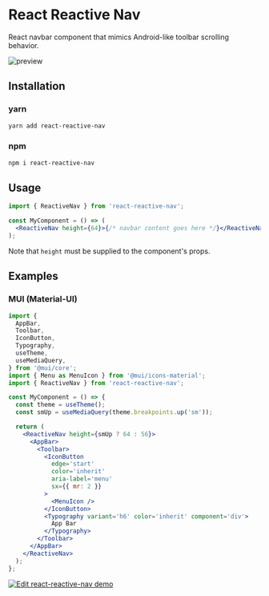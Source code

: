 # React Reactive Nav

React navbar component that mimics Android-like toolbar scrolling behavior.

![preview](https://github.com/franz-dc/react-reactive-nav/blob/main/preview.gif?raw=true)

## Installation

### yarn

```bash
yarn add react-reactive-nav
```

### npm

```bash
npm i react-reactive-nav
```

## Usage

```jsx
import { ReactiveNav } from 'react-reactive-nav';

const MyComponent = () => (
  <ReactiveNav height={64}>{/* navbar content goes here */}</ReactiveNav>
);
```

Note that `height` must be supplied to the component's props.

## Examples

### MUI (Material-UI)

```jsx
import {
  AppBar,
  Toolbar,
  IconButton,
  Typography,
  useTheme,
  useMediaQuery,
} from '@mui/core';
import { Menu as MenuIcon } from '@mui/icons-material';
import { ReactiveNav } from 'react-reactive-nav';

const MyComponent = () => {
  const theme = useTheme();
  const smUp = useMediaQuery(theme.breakpoints.up('sm'));

  return (
    <ReactiveNav height={smUp ? 64 : 56}>
      <AppBar>
        <Toolbar>
          <IconButton
            edge='start'
            color='inherit'
            aria-label='menu'
            sx={{ mr: 2 }}
          >
            <MenuIcon />
          </IconButton>
          <Typography variant='h6' color='inherit' component='div'>
            App Bar
          </Typography>
        </Toolbar>
      </AppBar>
    </ReactiveNav>
  );
};
```

[![Edit react-reactive-nav demo](https://codesandbox.io/static/img/play-codesandbox.svg)](https://codesandbox.io/s/react-reactive-nav-demo-z74jef?fontsize=14&hidenavigation=1&theme=dark)
